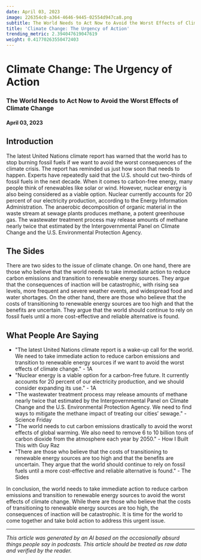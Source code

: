```yaml
---
date: April 03, 2023
image: 226354c0-a364-4646-9445-02554d947ca8.png
subtitle: The World Needs to Act Now to Avoid the Worst Effects of Climate Change
title: 'Climate Change: The Urgency of Action'
trending_metric: 2.394047619047619
weight: 0.41770263550472403
---
```

# Climate Change: The Urgency of Action
### The World Needs to Act Now to Avoid the Worst Effects of Climate Change
#### April 03, 2023

## Introduction
The latest United Nations climate report has warned that the world has to stop burning fossil fuels if we want to avoid the worst consequences of the climate crisis. The report has reminded us just how soon that needs to happen. Experts have repeatedly said that the U.S. should cut two-thirds of fossil fuels in the next decade. When it comes to carbon-free energy, many people think of renewables like solar or wind. However, nuclear energy is also being considered as a viable option. Nuclear currently accounts for 20 percent of our electricity production, according to the Energy Information Administration. The anaerobic decomposition of organic material in the waste stream at sewage plants produces methane, a potent greenhouse gas. The wastewater treatment process may release amounts of methane nearly twice that estimated by the Intergovernmental Panel on Climate Change and the U.S. Environmental Protection Agency.

## The Sides
There are two sides to the issue of climate change. On one hand, there are those who believe that the world needs to take immediate action to reduce carbon emissions and transition to renewable energy sources. They argue that the consequences of inaction will be catastrophic, with rising sea levels, more frequent and severe weather events, and widespread food and water shortages. On the other hand, there are those who believe that the costs of transitioning to renewable energy sources are too high and that the benefits are uncertain. They argue that the world should continue to rely on fossil fuels until a more cost-effective and reliable alternative is found.

## What People Are Saying
- "The latest United Nations climate report is a wake-up call for the world. We need to take immediate action to reduce carbon emissions and transition to renewable energy sources if we want to avoid the worst effects of climate change." - 1A
- "Nuclear energy is a viable option for a carbon-free future. It currently accounts for 20 percent of our electricity production, and we should consider expanding its use." - 1A
- "The wastewater treatment process may release amounts of methane nearly twice that estimated by the Intergovernmental Panel on Climate Change and the U.S. Environmental Protection Agency. We need to find ways to mitigate the methane impact of treating our cities’ sewage." - Science Friday
- "The world needs to cut carbon emissions drastically to avoid the worst effects of global warming. We also need to remove 6 to 10 billion tons of carbon dioxide from the atmosphere each year by 2050." - How I Built This with Guy Raz
- "There are those who believe that the costs of transitioning to renewable energy sources are too high and that the benefits are uncertain. They argue that the world should continue to rely on fossil fuels until a more cost-effective and reliable alternative is found." - The Sides

In conclusion, the world needs to take immediate action to reduce carbon emissions and transition to renewable energy sources to avoid the worst effects of climate change. While there are those who believe that the costs of transitioning to renewable energy sources are too high, the consequences of inaction will be catastrophic. It is time for the world to come together and take bold action to address this urgent issue.

 --- 

*This article was generated by an AI based on the occasionally absurd things people say in podcasts. This article should be treated as raw data and verified by the reader.*